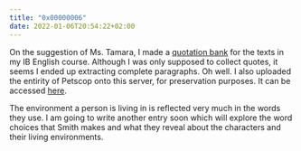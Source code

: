 ```yaml
---
title: "0x00000006"
date: 2022-01-06T20:54:22+02:00
---
```


On the suggestion of Ms. Tamara, I made a [quotation bank](quotebank.html) for
the texts in my IB English course.  Although I was only supposed to collect
quotes, it seems I ended up extracting complete paragraphs.  Oh well.  I also
uploaded the entirity of Petscop onto this server, for preservation purposes.
It can be accessed [here](/petscop).

The environment a person is living in is reflected very much in the words they
use.  I am going to write another entry soon which will explore the word
choices that Smith makes and what they reveal about the characters and their
living environments.
